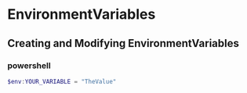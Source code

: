# EnvironmentVariables

## Creating and Modifying EnvironmentVariables

### powershell

``` powershell
$env:YOUR_VARIABLE = "TheValue"
```
